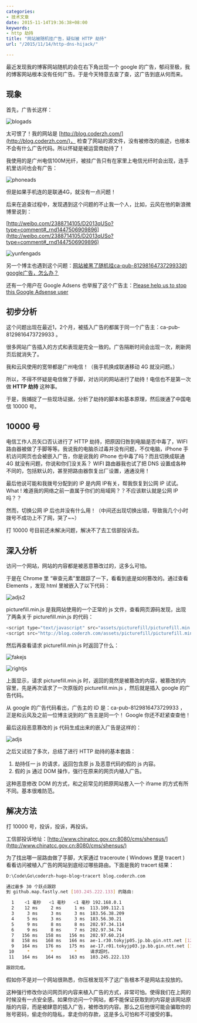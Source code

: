 ```yaml
---
categories:
- 技术文章
date: 2015-11-14T19:36:38+08:00
keywords:
- http 劫持
title: "网站被随机挂广告，疑似被 HTTP 劫持"
url: "/2015/11/14/http-dns-hijack/"

---
```


最近发现我的博客网站随机的会在右下角出现一个 google 的广告，郁闷至极，我的博客网站根本没有任何广告。于是今天特意去查了查，这广告到底从何而来。

<!--more-->

## 现象

首先，广告长这样：

![blogads](http://image.coderzh.com/blogads.jpg)

太可恨了！我的网站是 [http://blog.coderzh.com/](http://blog.coderzh.com/)， 检查了网站的源文件，没有被修改的痕迹，也根本不会有什么广告代码。所以怀疑是被运营商劫持了！

我使用的是广州电信100M光纤，被挂广告只有在家里上电信光纤时会出现，连手机里访问也会有广告：

![phoneads](http://image.coderzh.com/phoneads.jpg)

但是如果手机连的是联通4G，就没有一点问题！

后来在追查过程中，发现遇到这个问题的不止我一个人，比如，云风在他的新浪微博里说到：

[http://weibo.com/2388714105/D2013qUSo?type=comment#_rnd1447506909896](http://weibo.com/2388714105/D2013qUSo?type=comment#_rnd1447506909896)

![yunfengads](http://image.coderzh.com/yunfengads.jpg-ws)

另一个博主也遇到这个问题：[网站被黑了随机挂ca-pub-8129816473729933的google广告，怎么办？](http://www.lovefcwr.com/20151110-google-ca-pub-8129816473729933)

还有一个用户在 Google Adsens 也举报了这个广告主：[Please help us to stop this Google Adsense user ](https://productforums.google.com/forum/#!topic/adsense/qeeYrD7kvUA;context-place=forum/adsense)

## 初步分析

这个问题出现在最近1，2个月，被插入广告的都属于同一个广告主：ca-pub-8129816473729933 。

很多网站广告插入的方式和表现是完全一致的。广告隔断时间会出现一次，刷新网页后就消失了。

我和云风使用的宽带都是广州电信！（我手机换成联通移动 4G 就没问题。）

所以，不得不怀疑是电信做了手脚，对访问的网站进行了劫持！电信也不是第一次做 **HTTP 劫持** 这种事。

于是，我捕捉了一些现场证据，分析了劫持的脚本和基本原理，然后拨通了中国电信 10000 号。

## 10000 号
电信工作人员矢口否认进行了 HTTP 劫持，把原因归咎到电脑是否中毒了，WIFI 路由器被做了手脚等等。我说我的电脑杀过毒并没有问题，不仅电脑，iPhone 手机访问网页也会被嵌入广告，你是说我的 iPhone 也中毒了吗？而且切换成联通 4G 就没有问题，你说和你们没关系？ WIFI 路由器我也试了把 DNS 设置成各种不同的，包括默认的，甚至把路由器恢复出厂设置，通通没用！

最后他说可能和我拨号分配到的 IP 是内网 IP有关，帮我恢复到公网 IP 试试。 What ! 难道我的网络之前一直属于你们的局域网？？不应该默认就是公网 IP 吗？？

然而，切换公网 IP 后也并没有什么用！（中间还出现切换出错，导致我几个小时拨号不成功上不了网，哭了~~）

打 10000 号目前还未解决问题，解决不了去工信部投诉去。

## 深入分析

访问一个网站，网站的内容都是被恶意篡改过的，这多么可怕。

于是在 Chrome 里 “审查元素”里跟踪了一下，看看到底是如何篡改的。通过查看 Elements ，发现 html 里被嵌入了以下代码：

![adjs2](http://image.coderzh.com/adsjs2.jpg-w)

picturefill.min.js 是我网站使用的一个正常的 js 文件，查看网页源码发现，出现了两条关于 picturefill.min.js 的代码：

```javascript
<script type="text/javascript" src="assets/picturefill/picturefill.min.js"></script>
<script src="http://blog.coderzh.com/assets/picturefill/picturefill.min.js?_Ax144746802655173=xxA.baidu.com"></script>
```

然后再查看请求 picturefill.min.js 时返回了什么：

![fakejs](http://image.coderzh.com/fakejs.jpg-w)

![rightjs](http://image.coderzh.com/rightjs.jpg-w)

上面显示，请求 picturefill.min.js 时，返回的竟然是被篡改的内容，被篡改的内容里，先是再次请求了一次原版的 picturefill.min.js ，然后就是插入 google 的广告代码。

从 google 的广告代码看出，广告主的 ID 是：ca-pub-8129816473729933 ， 正是和云风及之前一位博主说到的广告主是同一个！ Google 你还不赶紧查查他！

最后这段恶意篡改的 js 代码生成出来的嵌入广告是这样的：

![adjs](http://image.coderzh.com/adsjs.jpg-w)

之后又试验了多次，总结了进行 HTTP 劫持的基本套路：

 1. 劫持任一 js 的请求，返回包含原 js 及恶意代码的假的 js 内容。
 1. 假的 js 通过 DOM 操作，强行在原来的网页内植入广告。

这种恶意修改 DOM 的方式，和之前常见的把原网站套入一个 iframe 的方式有所不同。基本很难防范。

## 解决方法

打 10000 号，投诉，投诉，再投诉。

工信部投诉地址：[http://www.chinatcc.gov.cn:8080/cms/shensus/](http://www.chinatcc.gov.cn:8080/cms/shensus/)

为了找出哪一层路由做了手脚，大家通过 traceroute ( Windows 里是 tracert ) 看看访问被植入广告的网站到底经过哪些路由。下面是我的 tracert 结果：

```bash
D:\Code\Go\coderzh-hugo-blog>tracert blog.coderzh.com

通过最多 30 个跃点跟踪
到 github.map.fastly.net [103.245.222.133] 的路由:

  1    <1 毫秒   <1 毫秒   <1 毫秒 192.168.0.1
  2    12 ms     2 ms     1 ms  113.109.112.1
  3     3 ms     3 ms     3 ms  183.56.38.209
  4     5 ms     3 ms     3 ms  183.56.30.21
  5     9 ms     8 ms     8 ms  202.97.34.114
  6     9 ms     8 ms     7 ms  202.97.34.74
  7   156 ms   158 ms   156 ms  202.97.60.214
  8   158 ms   168 ms   166 ms  ae-1.r30.tokyjp05.jp.bb.gin.ntt.net [129.250.2.157]
  9   164 ms   176 ms   175 ms  ae-17.r01.tokyjp03.jp.bb.gin.ntt.net [129.250.6.117]
 10     *        *        *     请求超时。
 11   164 ms   164 ms   163 ms  103.245.222.133

跟踪完成。
```

假如你不是对一个网站很熟悉，你压根发现不了这广告根本不是网站主投放的。

这种强行修改你访问网页的内容来植入广告的方式，非常可怕。使得我们在上网的时候没有一点安全感。如果你访问一个网站，都不能保证获取到的内容是该网站原版的内容，而是被肆意的插入广告，被修改的内容。那么之后他很可能会骗取你的账号密码，偷走你的隐私，拿走你的存款，这是多么可怕和不可接受的事。
